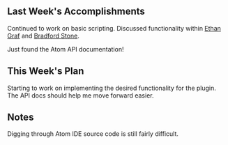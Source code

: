 ## Last Week's Accomplishments

Continued to work on basic scripting. Discussed functionality within [Ethan Graf](https://github.com/eagraf) and [Bradford Stone](https://github.com/kazooiebee).

Just found the Atom API documentation! 

## This Week's Plan

Starting to work on implementing the desired functionality for the plugin. 
The API docs should help me move forward easier. 

## Notes

Digging through Atom IDE source code is still fairly difficult.


